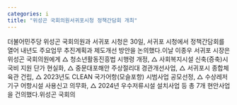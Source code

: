 ```yaml
---
categories: i
title: "위성곤 국회의원서귀포시청 정책간담회 개최"
---
```

더불어민주당 위성곤 국회의원과 서귀포 시청은 30일, 서귀포 시청에서 정책간담회를 열어 내년도 주요업무 추진계획과 제도개선 방안을 논의했다.이날 이종우 서귀포 시장은 위성곤 국회의원에게 △ 청소년활동진흥법 시행령 개정, △ 사회복지시설 신축(증축)시 국비 지원 단가 현실화, △ 중문대포해안 주상절리대 경관개선사업, △ 서귀포시 종합체육관 건립, △ 2023년도 CLEAN 국가어항(모슬포항) 시범사업 공모선정, △ 수상레저기구 어항시설 사용신고 의무화, △ 2024년 우수저류시설 설치사업 등 총 7개 현안사업을 건의했다.위성곤 국회의